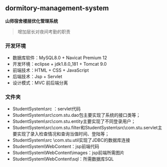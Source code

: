 ## dormitory-management-system

**山师宿舍楼层优化管理系统**

> 增加层长对夜间考勤的职责
### 开发环境
- 数据库软件：MySQL8.0 + Navicat Premium 12
- 开发环境：eclipse + jdk1.8.0_181 + Tomcat 9.0
- 前端技术：HTML + CSS + JavaScript
- 后端技术：Jsp + Servlet
- 设计模式：MVC 前后端分离

### 文件夹
- StudentSystem\src ：servlet代码
- StudentSystem\src\com.stu.dao包主要实现了系统的接口类等；
- StudentSystem\src\com.stu.entity主要实现了不同登录用户；
- StudentSystem\src\com.stu.filter和StudentSystem\src\com.stu.servlet主要实现了录入检查情况和查询当值时间、登陆等；
- StudentSystem\src \com.stu.util实现了JDBC的数据库连接
- StudentSystem\WebContent：jsp前端代码
- StudentSystem\WebContent\images：jsp前端所需图片
- StudentSystem\WebContent\sql：所需数据库SQL
